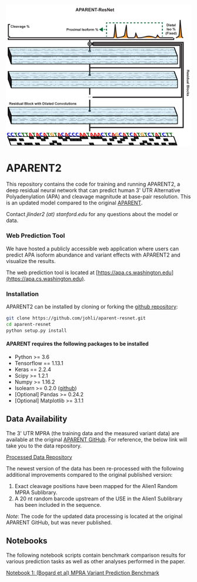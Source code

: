 ![APARENT2 Logo](https://github.com/johli/aparent-resnet/blob/master/aparent_resnet_logo.png?raw=true)

# APARENT2
This repository contains the code for training and running APARENT2, a deep residual neural network that can predict human 3' UTR Alternative Polyadenylation (APA) and cleavage magnitude at base-pair resolution. This is an updated model compared to the original [APARENT](https://github.com/johli/aparent).

Contact *jlinder2 (at) stanford.edu* for any questions about the model or data.

### Web Prediction Tool
We have hosted a publicly accessible web application where users can predict APA isoform abundance and variant effects with APARENT2 and visualize the results.

The web prediction tool is located at [https://apa.cs.washington.edu](https://apa.cs.washington.edu).

### Installation
APARENT2 can be installed by cloning or forking the [github repository](https://github.com/johli/aparent-resnet.git):
```sh
git clone https://github.com/johli/aparent-resnet.git
cd aparent-resnet
python setup.py install
```

#### APARENT requires the following packages to be installed
- Python >= 3.6
- Tensorflow == 1.13.1
- Keras == 2.2.4
- Scipy >= 1.2.1
- Numpy >= 1.16.2
- Isolearn >= 0.2.0 ([github](https://github.com/johli/isolearn.git))
- [Optional] Pandas >= 0.24.2
- [Optional] Matplotlib >= 3.1.1

## Data Availability
The 3' UTR MPRA (the training data and the measured variant data) are available at the original [APARENT GitHub](https://github.com/johli/aparent). For reference, the below link will take you to the data repository.

[Processed Data Repository](https://drive.google.com/open?id=1qex3oY-rarsd7YowM7TxxUklLbLkUyOT)<br/>

The newest version of the data has been re-processed with the following additional improvements compared to the original published version:
1. Exact cleavage positions have been mapped for the Alien1 Random MPRA Sublibrary.
2. A 20 nt random barcode upstream of the USE in the Alien1 Sublibrary has been included in the sequence.

*Note*: The code for the updated data processing is located at the original APARENT GitHub, but was never published.

## Notebooks
The following notebook scripts contain benchmark comparison results for various prediction tasks as well as other analyses performed in the paper.

[Notebook 1: (Bogard et al) MPRA Variant Prediction Benchmark](https://nbviewer.jupyter.org/github/johli/aparent-resnet/blob/master/analysis/seelig_variants/apa_variant_prediction_benchmark.ipynb)<br/>

